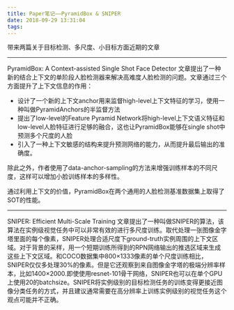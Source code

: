 ```yaml
---
title: Paper笔记——PyramidBox & SNIPER
date: 2018-09-29 13:31:04
tags:
---
```


带来两篇关于目标检测、多尺度、小目标方面近期的文章

---

PyramidBox: A Context-assisted Single Shot Face Detector
文章提出了一种新的结合上下文的单阶段人脸检测器来解决高难度人脸检测的问题。文章通过三个方面提升了上下文信息的作用：
+ 设计了一个新的上下文anchor用来监督high-level上下文特征的学习，使用一种叫做PyramidAnchors的半监督方法
+ 提出了low-level的Feature Pyramid Network将high-level上下文语义特征和low-level人脸特征进行足够的融合，这也让PyramidBox能够在single shot中预测多个尺度的人脸
+ 引入了一种上下文敏感的结构来提升预测网络的能力，从而提升最后输出的准确度。

除此之外，作者使用了data-anchor-sampling的方法来增强训练样本的不同尺度，这样可以增加小脸训练样本的多样性。

通过利用上下文的价值，PyramidBox在两个通用的人脸检测基准数据集上取得了SOT的性能。


---
SNIPER: Efficient Multi-Scale Training
文章提出了一种叫做SNIPER的算法，该算法在实例级视觉任务中可以非常有效的进行多尺度训练。取代处理一张图像金字塔里面的每个像素，SNIPER处理合适尺度下ground-truth实例周围的上下文区域。对于背景的采样，用一个短期训练所得到的RPN网络输出的推选区域来生成这些上下文区域。和COCO数据集中800×1333像素的单个尺度训练相比，SNIPER仅仅多处理30%的像素。但是它还观察到来自图像金字塔的极端分辨率样本，比如1400×2000.即使使用resnet-101骨干网络，SNIPER也可以在单个GPU上使用20的batchsize。SNIPER将实例级别的目标检测任务的训练变得更接近图像分类任务的方式，并且建议通常需要在高分辨率上训练实例级别的视觉任务这个观点可能并不正确。

